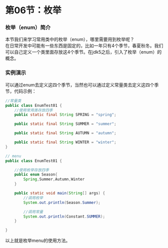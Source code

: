 # 第06节：枚举

### 枚举（enum）简介
本节我们来学习常用类中的枚举（enum），哪里需要用到枚举呢？  
在日常开发中可能有一些东西是固定的，比如一年只有4个季节，春夏秋冬。我们可以自己定义一个类里面存放这4个季节。在jdk5之后，引入了枚举（enum）的概念。

### 实例演示
可以通过enum去定义这四个季节，当然也可以通过定义常量类去定义这四个季节，代码示例：
``` java
//常量类
public class EnumTest01 {
    //使用常用类存放四季
    public static final String SPRING = "spring";

    public static final String SUMMER = "summer";

    public static final String AUTUMN = "autumn";

    public static final String WINTER = "winter";
}
```

``` java
// menu
public class EnumTest01 {

    //使用枚举存放四季
    public enum Season{
        Spring,Summer,Autumn,Winter
    }

    public static void main(String[] args) {
        //调用枚举
        System.out.println(Season.Summer);

        //调用常量
        System.out.println(Constant.SUMMER);
    }

}
```
以上就是枚举menu的使用方法。
